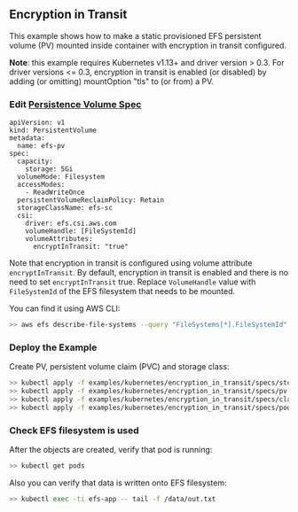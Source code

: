 ## Encryption in Transit
This example shows how to make a static provisioned EFS persistent volume (PV) mounted inside container with encryption in transit configured.

**Note**: this example requires Kubernetes v1.13+ and driver version > 0.3. For driver versions <= 0.3, encryption in transit is enabled (or disabled) by adding (or omitting) mountOption "tls" to (or from) a PV.

### Edit [Persistence Volume Spec](./specs/pv.yaml) 

```
apiVersion: v1
kind: PersistentVolume
metadata:
  name: efs-pv
spec:
  capacity:
    storage: 5Gi
  volumeMode: Filesystem
  accessModes:
    - ReadWriteOnce
  persistentVolumeReclaimPolicy: Retain
  storageClassName: efs-sc
  csi:
    driver: efs.csi.aws.com
    volumeHandle: [FileSystemId] 
    volumeAttributes:
      encryptInTransit: "true"
```
Note that encryption in transit is configured using volume attribute `encryptInTransit`. By default, encryption in transit is enabled and there is no need to set `encryptInTransit` true. Replace `VolumeHandle` value with `FileSystemId` of the EFS filesystem that needs to be mounted.

You can find it using AWS CLI:
```sh
>> aws efs describe-file-systems --query "FileSystems[*].FileSystemId"
```

### Deploy the Example
Create PV, persistent volume claim (PVC) and storage class:
```sh
>> kubectl apply -f examples/kubernetes/encryption_in_transit/specs/storageclass.yaml
>> kubectl apply -f examples/kubernetes/encryption_in_transit/specs/pv.yaml
>> kubectl apply -f examples/kubernetes/encryption_in_transit/specs/claim.yaml
>> kubectl apply -f examples/kubernetes/encryption_in_transit/specs/pod.yaml
```

### Check EFS filesystem is used
After the objects are created, verify that pod is running:

```sh
>> kubectl get pods
```

Also you can verify that data is written onto EFS filesystem:

```sh
>> kubectl exec -ti efs-app -- tail -f /data/out.txt
```

